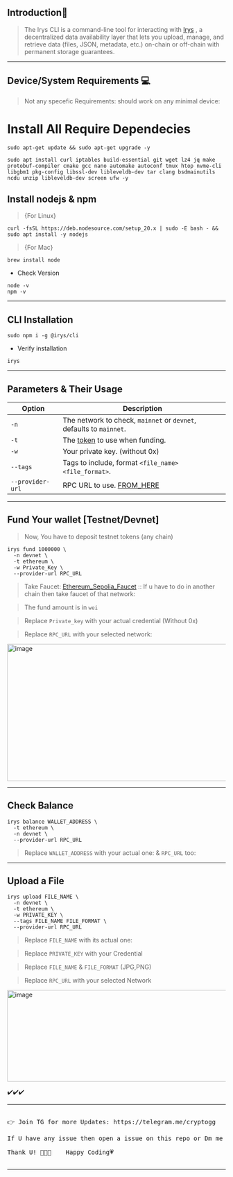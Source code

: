 <div align="left">

##   **Introduction📔**

>The Irys CLI is a command-line tool for interacting with [Irys](https://irys.xyz/) , a decentralized data availability layer that lets you upload, manage, and retrieve data (files, JSON, metadata, etc.) on-chain or off-chain with permanent storage guarantees.

</div>

---

## Device/System Requirements 💻

>Not any specefic Requirements: should work on any minimal device:



# Install All Require Dependecies

```
sudo apt-get update && sudo apt-get upgrade -y
```

```
sudo apt install curl iptables build-essential git wget lz4 jq make protobuf-compiler cmake gcc nano automake autoconf tmux htop nvme-cli libgbm1 pkg-config libssl-dev libleveldb-dev tar clang bsdmainutils ncdu unzip libleveldb-dev screen ufw -y
```


## Install nodejs & npm

>{For Linux}

```
curl -fsSL https://deb.nodesource.com/setup_20.x | sudo -E bash - && sudo apt install -y nodejs
```

>{For Mac}


```
brew install node
```

* Check Version

```
node -v
npm -v
```


---

## CLI Installation

```
sudo npm i -g @irys/cli
```

* Verify installation

```
irys 
```

---

## Parameters & Their Usage

| Option         | Description                                                                 |
|----------------|-----------------------------------------------------------------------------|
| `-n`           | The network to check, `mainnet` or `devnet`, defaults to `mainnet`.         |
| `-t`           | The [token](https://docs.irys.xyz/build/d/features/supported-tokens) to use when funding.                                              |
| `-w`           | Your private key. (without 0x)                                                           |
| `--tags`       | Tags to include, format `<file_name> <file_format>`.                                   |
| `--provider-url` | RPC URL to use.   [FROM_HERE](https://chainlist.org/)                                                        |


---

## Fund Your wallet [Testnet/Devnet]

>Now, You have to deposit testnet tokens (any chain) 

```
irys fund 1000000 \
  -n devnet \
  -t ethereum \
  -w Private_Key \
  --provider-url RPC_URL
```

>Take Faucet: [Ethereum_Sepolia_Faucet](https://sepolia-faucet.pk910.de/) :: If u have to do in another chain then take faucet of that network:

>The fund amount is in `wei`

>Replace `Private_key` with your actual credential (Without 0x)

>Replace `RPC_URL` with your selected network: 


<img width="1493" height="316" alt="image" src="https://github.com/user-attachments/assets/a5b83397-9be0-4204-89d9-b1c1fff419a8" />


---


## Check Balance 

```
irys balance WALLET_ADDRESS \
  -t ethereum \
  -n devnet \
  --provider-url RPC_URL
```


>Replace `WALLET_ADDRESS` with your actual one: & `RPC_URL` too:

---

## Upload a File

```
irys upload FILE_NAME \
  -n devnet \
  -t ethereum \
  -w PRIVATE_KEY \
  --tags FILE_NAME FILE_FORMAT \
  --provider-url RPC_URL
```


>Replace `FILE_NAME` with its actual one:

>Replace `PRIVATE_KEY` with your Credential

>Replace `FILE_NAME` & `FILE_FORMAT` (JPG,PNG)

>Replace `RPC_URL` with your selected Network

<img width="1038" height="211" alt="image" src="https://github.com/user-attachments/assets/a3a29264-ea9e-4872-9b4a-b7bf01a64b35" />

✔️✔️✔️

---

<pre>

👉 Join TG for more Updates: https://telegram.me/cryptogg

If U have any issue then open a issue on this repo or Dm me on TG~

Thank U! 👨🏻‍💻    Happy Coding💗

</pre>
---
